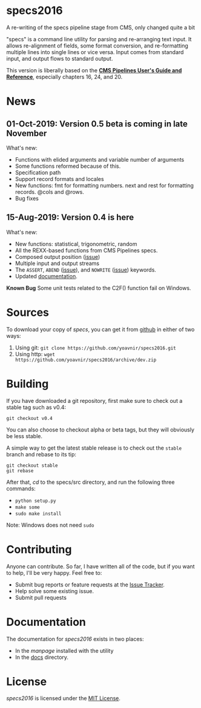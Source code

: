 # specs2016
A re-writing of the specs pipeline stage from CMS, only changed quite a bit

"specs" is a command line utility for parsing and re-arranging text
input. It allows re-alignment of fields, some format conversion, and
re-formatting multiple lines into single lines or vice versa. Input
comes from standard input, and output flows to standard output.

This version is liberally based on the [**CMS Pipelines User's Guide and Reference**](https://publib.boulder.ibm.com/epubs/pdf/hcsj0c30.pdf), especially chapters 16, 24, and 20.

News
====
01-Oct-2019: Version 0.5 beta is coming in late November
--------------------------------------------------------
What's new:
* Functions with elided arguments and variable number of arguments
* Some functions reformed because of this.
* Specification path
* Support record formats and locales
* New functions: fmt for formatting numbers. next and rest for formatting records. @cols and @rows.
* Bug fixes

15-Aug-2019: Version 0.4 is here
--------------------------------
What's new:
* New functions: statistical, trigonometric, random
* All the REXX-based functions from CMS Pipelines specs.
* Composed output position ([issue](https://github.com/yoavnir/specs2016/issues/47))
* Multiple input and output streams
* The `ASSERT`, `ABEND` ([issue](https://github.com/yoavnir/specs2016/issues/78)), and `NOWRITE` ([issue](https://github.com/yoavnir/specs2016/issues/80)) keywords.
* Updated [documentation](specs/docs/TOC.md).

**Known Bug** Some unit tests related to the C2F() function fail on Windows.


Sources
=======
To download your copy of *specs*, you can get it from [github](https://github.com/yoavnir/specs2016) in either of two ways:
1. Using git: `git clone https://github.com/yoavnir/specs2016.git`
2. Using http: `wget https://github.com/yoavnir/specs2016/archive/dev.zip`

Building
========
If you have downloaded a git repository, first make sure to check out a stable tag such as v0.4:
```
git checkout v0.4
```
You can also choose to checkout alpha or beta tags, but they will obviously be less stable.

A simple way to get the latest stable release is to check out the `stable` branch and rebase to its tip:
```
git checkout stable
git rebase
```

After that, _cd_ to the specs/src directory, and run the following three commands:
* `python setup.py`
* `make some`
* `sudo make install`

Note: Windows does not need `sudo`

Contributing
============
Anyone can contribute. So far, I have written all of the code, but if you want to help, I'll be very happy. Feel free to:
* Submit bug reports or feature requests at the [Issue Tracker](https://github.com/yoavnir/specs2016/issues).
* Help solve some existing issue.
* Submit pull requests

Documentation
=============
The documentation for *specs2016* exists in two places:
* In the *manpage* installed with the utility
* In the [docs](specs/docs/TOC.md) directory.

License
=======
*specs2016* is licensed under the [MIT License](https://github.com/yoavnir/specs2016/blob/dev/LICENSE).
